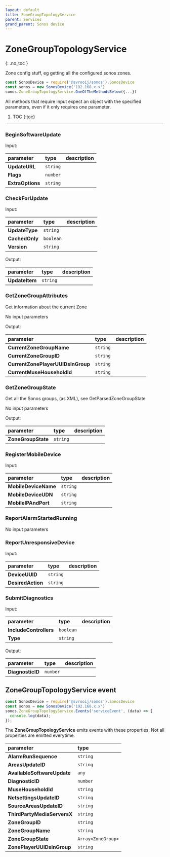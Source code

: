 ```yaml
---
layout: default
title: ZoneGroupTopologyService
parent: Services
grand_parent: Sonos device
---
```

# ZoneGroupTopologyService
{: .no_toc }

Zone config stuff, eg getting all the configured sonos zones.

```js
const SonosDevice = require('@svrooij/sonos').SonosDevice
const sonos = new SonosDevice('192.168.x.x')
sonos.ZoneGroupTopologyService.OneOfTheMethodsBelow({...})
```

All methods that require input expect an object with the specified parameters, even if it only requires one parameter.

1. TOC
{:toc}

---

### BeginSoftwareUpdate

Input:

| parameter | type | description |
|:----------|:-----|:------------|
| **UpdateURL** | `string` |  |
| **Flags** | `number` |  |
| **ExtraOptions** | `string` |  |

### CheckForUpdate

Input:

| parameter | type | description |
|:----------|:-----|:------------|
| **UpdateType** | `string` |  |
| **CachedOnly** | `boolean` |  |
| **Version** | `string` |  |

Output:

| parameter | type | description |
|:----------|:-----|:------------|
| **UpdateItem** | `string` |  |

### GetZoneGroupAttributes

Get information about the current Zone

No input parameters

Output:

| parameter | type | description |
|:----------|:-----|:------------|
| **CurrentZoneGroupName** | `string` |  |
| **CurrentZoneGroupID** | `string` |  |
| **CurrentZonePlayerUUIDsInGroup** | `string` |  |
| **CurrentMuseHouseholdId** | `string` |  |

### GetZoneGroupState

Get all the Sonos groups, (as XML), see GetParsedZoneGroupState

No input parameters

Output:

| parameter | type | description |
|:----------|:-----|:------------|
| **ZoneGroupState** | `string` |  |

### RegisterMobileDevice

Input:

| parameter | type | description |
|:----------|:-----|:------------|
| **MobileDeviceName** | `string` |  |
| **MobileDeviceUDN** | `string` |  |
| **MobileIPAndPort** | `string` |  |

### ReportAlarmStartedRunning

No input parameters

### ReportUnresponsiveDevice

Input:

| parameter | type | description |
|:----------|:-----|:------------|
| **DeviceUUID** | `string` |  |
| **DesiredAction** | `string` |  |

### SubmitDiagnostics

Input:

| parameter | type | description |
|:----------|:-----|:------------|
| **IncludeControllers** | `boolean` |  |
| **Type** | `string` |  |

Output:

| parameter | type | description |
|:----------|:-----|:------------|
| **DiagnosticID** | `number` |  |

## ZoneGroupTopologyService event

```js
const SonosDevice = require('@svrooij/sonos').SonosDevice
const sonos = new SonosDevice('192.168.x.x')
sonos.ZoneGroupTopologyService.Events('serviceEvent', (data) => {
  console.log(data);
});
```

The **ZoneGroupTopologyService** emits events with these properties. Not all properties are emitted everytime.

| parameter | type |
|:----------|:-----|
| **AlarmRunSequence** | `string` |
| **AreasUpdateID** | `string` |
| **AvailableSoftwareUpdate** | `any` |
| **DiagnosticID** | `number` |
| **MuseHouseholdId** | `string` |
| **NetsettingsUpdateID** | `string` |
| **SourceAreasUpdateID** | `string` |
| **ThirdPartyMediaServersX** | `string` |
| **ZoneGroupID** | `string` |
| **ZoneGroupName** | `string` |
| **ZoneGroupState** | `Array<ZoneGroup>` |
| **ZonePlayerUUIDsInGroup** | `string` |
